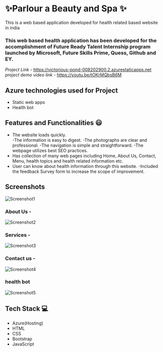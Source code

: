 # ✨Parlour a Beauty and Spa ✨
This is a web based application developed for health related based website in india
### This web based health application has been developed for the accomplishment of Future Ready Talent Internship program launched by Microsoft, Future Skills Prime, Quess, Github and EY.
*Project Link* - https://victorious-pond-008202900.2.azurestaticapps.net
*project demo video link* - https://youtu.be/tOKrMQbsB6M
## Azure technologies used for Project
- Static web apps
- Health bot
## Features and Functionalities 😃
- The website loads quickly.                                                                                                          
-The information is easy to digest.
-The photographs are clear and professional.
-The navigation is simple and straightforward. 
-The webpage utilizes best SEO practices.
- Has collection of many web pages including Home, About Us, Contact, Menu, health topics and health related information etc.
- User can know about health information through this website.
-Included the feedback Survey form to increase the scope of improvement.
## Screenshots
 ![Screenshot1](https://user-images.githubusercontent.com/119110975/210080705-cc835abf-dcc0-40b2-9df7-1f7bbeefc88a.png)
### About Us -
![Screenshot2](https://user-images.githubusercontent.com/119110975/210080749-04218401-70ba-46f7-9966-d70012d857fd.png)
### Services -
![Screenshot3](https://user-images.githubusercontent.com/119110975/210080785-8be3c004-fea9-4524-bb86-1d21940ceb2f.png)
### Contact us -
![Screenshot4](https://user-images.githubusercontent.com/119110975/210080811-529be63c-c844-4393-be62-eacb01bfa957.png)
### health bot
![Screenshot5](https://user-images.githubusercontent.com/119110975/210080823-2e31d8f8-91a4-477a-a9da-2add6ad3fe36.png)
## Tech Stack 💻
- Azure(Hosting)
- HTML
- CSS
- Bootstrap
- JavaScript
